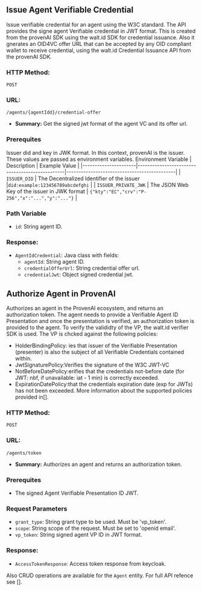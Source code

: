 ## Issue Agent Verifiable Credential
Issue verifiable credential for an agent using the W3C standard. The API provides the signe agent Verifiable credential in JWT format. This is created from the provenAI SDK using the walt.id SDK for credential issuance. Also it gnerates an OID4VC offer URL that can be accepted by any OID compliant wallet to receive credential, using the walt.id Credential Issuance API from the provenAI SDK.

### **HTTP Method:**
`POST`

### **URL:**
`/agents/{agentIdd}/credential-offer`

 - **Summary:** Get the signed jwt format of the agent VC and its offer url.

### Prerequites
Issuer did and key in JWK format. In this context, provenAI is the issuer. These values are passed as environment variables.
 Environment Variable | Description                                    | Example Value                               |
|----------------------|------------------------------------------------|---------------------------------------------|
| `ISSUER_DID`         | The Decentralized Identifier of the issuer     |`did:example:123456789abcdefghi`            |
| `ISSUER_PRIVATE_JWK`     | The JSON Web Key of the issuer in JWK format   | `{"kty":"EC","crv":"P-256","x":"...","y":"..."}` |

### Path Variable
- `id`: String agent ID.
### Response:
- `AgentIdCredential`: Java class with fields:
   - `agentId`: String agent ID.
   - `credentialOfferUrl`: String credential offer url.
   - `credentialJwt`: Object signed credential jwt.


## Authorize Agent in ProvenAI
Authorizes an agent in the ProvenAI ecosystem, and returns an authorization token. The agent needs to provide a Verifiable Agent ID Presentation and once the presentation is verified, an authorization token is provided to the agent. To verify the valididty of the VP, the walt.id verifier SDK is used. The VP is chcked against the following policies:
- HolderBindingPolicy: ies that issuer of the Verifiable Presentation (presenter) is also the subject of all Verifiable Credentials contained within.
- JwtSignaturePolicy:Verifies the signature of the W3C JWT-VC
- NotBeforeDatePolicy:erifies that the credentials not-before date (for JWT: nbf, if unavailable: iat - 1 min) is correctly exceeded.
- ExpirationDatePolicy:that the credentials expiration date (exp for JWTs) has not been exceeded.
More information about the supported policies provided in[].

### **HTTP Method:**
`POST`

### **URL:**
`/agents/token`

- **Summary:** Authorizes an agent and returns an authorization token.

### Prerequites
- The signed Agent Verifiable Presentation ID JWT.

### Request Parameters
- `grant_type`: String grant type to be used. Must be 'vp_token'. 
- `scope`: String scope of the request. Must be set to 'openid email'.
- `vp_token`: String signed agent VP ID in JWT format.
### Response:
- `AccessTokenResponse`: Access token response from keycloak.

Also CRUD operations are available for the `Agent` entity. For full API refence see [].

